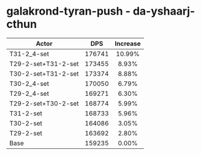 # galakrond-tyran-push - da-yshaarj-cthun
| Actor | DPS | Increase |
|---|:---:|:---:|
|T31-2_4-set|176741|10.99%|
|T29-2-set+T31-2-set|173455|8.93%|
|T30-2-set+T31-2-set|173374|8.88%|
|T30-2_4-set|170050|6.79%|
|T29-2_4-set|169271|6.30%|
|T29-2-set+T30-2-set|168774|5.99%|
|T31-2-set|168733|5.96%|
|T30-2-set|164086|3.05%|
|T29-2-set|163692|2.80%|
|Base|159235|0.00%|
